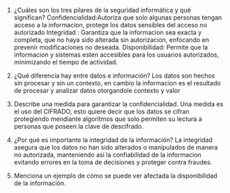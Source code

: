 1.	¿Cuáles son los tres pilares de la seguridad informática y qué significan?
Confidencialidad:Autoriza que solo algunas personas tengan acceso a la informacion, protege los datos sensibles del acceso no autorizado
Integridad : Garantiza que la informacion sea exacta y completa, que no haya sido alterada sin autorizacion, enfocando en prevenir modificaciones no deseada.
Disponibilidad: Permite que la informacion y sistemas esten accesibles para los usuarios autorizados, minimizando el tiempo de actividad. 

2.	¿Qué diferencia hay entre datos e información? 
Los datos son hechos sin procesar y sin un contexto, en cambio la informacion es el resultado de procesar y analizar datos otorgandole contexto y valor

3.	Describe una medida para garantizar la confidencialidad. 
Una medida es el uso del CIFRADO, esto quiere decir que los datos se cifran protegiendo mendiante algoritmos que solo permiten su lectura a personas que poseen la clave de descifrado.

4.	¿Por qué es importante la integridad de la información? 
La integridad asegura que los datos no han sido alterados o manipulados de manera no autorizada, manteniendo asi la confiabilidad de la informacion evitando errores en la toma de decisiones y proteger contra fraudes.

5.	Menciona un ejemplo de cómo se puede ver afectada la disponibilidad de la información. 
